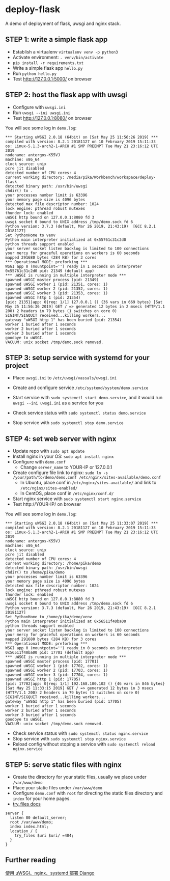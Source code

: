 # deploy-flask
A demo of deployment of flask, uwsgi and nginx stack.

## STEP 1: write a simple flask app

* Establish a virtualenv `virtualenv venv -p python3`
* Activate environment: `. venv/bin/activate`
* `pip install -r requirements.txt`
* Write a simple flask app `hello.py`
* Run `python hello.py`
* Test http://127.0.0.1:5000/ on browser

## STEP 2: host the flask app with uwsgi

* Configure with `uwsgi.ini`
* Run `uwsgi --ini uwsgi.ini`
* Test http://127.0.0.1:8080/ on browser

You will see some log in `demo.log`:

```
*** Starting uWSGI 2.0.18 (64bit) on [Sat May 25 11:56:26 2019] ***
compiled with version: 8.2.1 20181127 on 10 February 2019 15:11:33
os: Linux-5.1.3-arch2-1-ARCH #1 SMP PREEMPT Tue May 21 23:16:12 UTC 2019
nodename: antergos-K55VJ
machine: x86_64
clock source: unix
pcre jit disabled
detected number of CPU cores: 4
current working directory: /media/pika/Workbench/workspace/deploy-flask
detected binary path: /usr/bin/uwsgi
chdir() to .
your processes number limit is 63396
your memory page size is 4096 bytes
detected max file descriptor number: 1024
lock engine: pthread robust mutexes
thunder lock: enabled
uWSGI http bound on 127.0.0.1:8080 fd 3
uwsgi socket 0 bound to UNIX address /tmp/demo.sock fd 6
Python version: 3.7.3 (default, Mar 26 2019, 21:43:19)  [GCC 8.2.1 20181127]
Set PythonHome to venv
Python main interpreter initialized at 0x55761c31c2d0
python threads support enabled
your server socket listen backlog is limited to 100 connections
your mercy for graceful operations on workers is 60 seconds
mapped 291680 bytes (284 KB) for 3 cores
*** Operational MODE: preforking ***
WSGI app 0 (mountpoint='') ready in 1 seconds on interpreter 0x55761c31c2d0 pid: 21349 (default app)
*** uWSGI is running in multiple interpreter mode ***
spawned uWSGI master process (pid: 21349)
spawned uWSGI worker 1 (pid: 21351, cores: 1)
spawned uWSGI worker 2 (pid: 21352, cores: 1)
spawned uWSGI worker 3 (pid: 21353, cores: 1)
spawned uWSGI http 1 (pid: 21354)
[pid: 21351|app: 0|req: 1/1] 127.0.0.1 () {36 vars in 669 bytes} [Sat May 25 11:56:36 2019] GET / => generated 12 bytes in 2 msecs (HTTP/1.1 200) 2 headers in 79 bytes (1 switches on core 0)
SIGINT/SIGQUIT received...killing workers...
gateway "uWSGI http 1" has been buried (pid: 21354)
worker 1 buried after 1 seconds
worker 2 buried after 1 seconds
worker 3 buried after 1 seconds
goodbye to uWSGI.
VACUUM: unix socket /tmp/demo.sock removed.
```

## STEP 3: setup service with systemd for your project

* Place `uwsgi.ini` to `/etc/uwsgi/vassals/uwsgi.ini`
* Create and configure service `/etc/systemd/system/demo.service`
* Start service with `sudo systemctl start demo.service`, and it would run `uwsgi --ini uwsgi.ini` as a service for you

* Check service status with `sudo systemctl status demo.service`
* Stop service with `sudo systemctl stop demo.service`

## STEP 4: set web server with nginx

* Update repo with `sudo apt update`
* Install nginx in your OS: `sudo apt install nginx`
* Configure with `demo.conf`
    * Change `server_name` to YOUR-IP or 127.0.0.1
* Create configure file link to nginx: `sudo ln -s /your/path/to/demo/demo.conf /etc/nginx/sites-available/demo.conf`
    * In Ubuntu, place conf in `/etc/nginx/sites-available/` and link to `/etc/nginx/sites-enabled/`
    * In CentOS, place conf in `/etc/nginx/conf.d/`
* Start nginx service with `sudo systemctl start nginx.service`
* Test http://YOUR-IP/ on browser

You will see some log in `demo.log`:

```
*** Starting uWSGI 2.0.18 (64bit) on [Sat May 25 11:33:07 2019] ***
compiled with version: 8.2.1 20181127 on 10 February 2019 15:11:33
os: Linux-5.1.3-arch2-1-ARCH #1 SMP PREEMPT Tue May 21 23:16:12 UTC 2019
nodename: antergos-K55VJ
machine: x86_64
clock source: unix
pcre jit disabled
detected number of CPU cores: 4
current working directory: /home/pika/demo
detected binary path: /usr/bin/uwsgi
chdir() to /home/pika/demo
your processes number limit is 63396
your memory page size is 4096 bytes
detected max file descriptor number: 1024
lock engine: pthread robust mutexes
thunder lock: enabled
uWSGI http bound on 127.0.0.1:8080 fd 3
uwsgi socket 0 bound to UNIX address /tmp/demo.sock fd 6
Python version: 3.7.3 (default, Mar 26 2019, 21:43:19)  [GCC 8.2.1 20181127]
Set PythonHome to /home/pika/demo/venv
Python main interpreter initialized at 0x56511f40ba00
python threads support enabled
your server socket listen backlog is limited to 100 connections
your mercy for graceful operations on workers is 60 seconds
mapped 291680 bytes (284 KB) for 3 cores
*** Operational MODE: preforking ***
WSGI app 0 (mountpoint='') ready in 0 seconds on interpreter 0x56511f40ba00 pid: 17701 (default app)
*** uWSGI is running in multiple interpreter mode ***
spawned uWSGI master process (pid: 17701)
spawned uWSGI worker 1 (pid: 17702, cores: 1)
spawned uWSGI worker 2 (pid: 17703, cores: 1)
spawned uWSGI worker 3 (pid: 17704, cores: 1)
spawned uWSGI http 1 (pid: 17705)
[pid: 17702|app: 0|req: 1/1] 192.168.100.102 () {46 vars in 846 bytes} [Sat May 25 11:33:15 2019] GET / => generated 12 bytes in 3 msecs (HTTP/1.1 200) 2 headers in 79 bytes (1 switches on core 0)
SIGINT/SIGQUIT received...killing workers...
gateway "uWSGI http 1" has been buried (pid: 17705)
worker 1 buried after 1 seconds
worker 2 buried after 1 seconds
worker 3 buried after 1 seconds
goodbye to uWSGI.
VACUUM: unix socket /tmp/demo.sock removed.
```

* Check service status with `sudo systemctl status nginx.service`
* Stop service with `sudo systemctl stop nginx.service`
* Reload config without stoping a service with `sudo systemctl reload nginx.service`

## STEP 5: serve static files with nginx

* Create the directory for your static files, usually we place under `/var/www/demo`
* Place your static files under `/var/www/demo`
* Configure `demo.conf` with `root` for directing the static files directory and `index` for your home pages.
* [try_files docs](https://docs.nginx.com/nginx/admin-guide/web-server/serving-static-content/#trying-several-options)

```
server {
  listen 80 default_server;
  root /var/www/demo;
  index index.html;
  location / {
    try_files $uri $uri/ =404;
  }
}
```

## Further reading

[使用 uWSGI、nginx、systemd 部署 Django](https://blog.liang2.tw/posts/2016/05/django-deploy-uwsgi-nginx-systemd/)